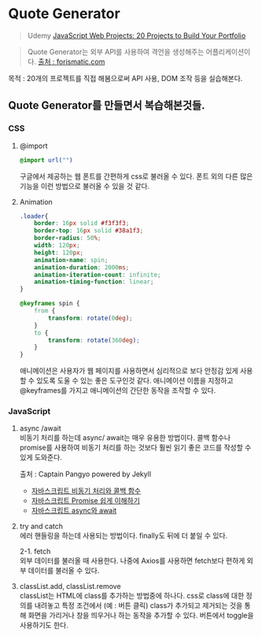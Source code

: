 # Quote Generator  

> Udemy [JavaScript Web Projects: 20 Projects to Build Your Portfolio](https://www.udemy.com/course/javascript-web-projects-to-build-your-portfolio-resume/)

> Quote Generator는 외부 API를 사용하여 격언을 생성해주는 어플리케이션이다. [출처 : forismatic.com](https://forismatic.com/en/api/)

목적 : 20개의 프로젝트를 직접 해봄으로써 API 사용, DOM 조작 등을 실습해본다.  

## Quote Generator를 만들면서 복습해본것들.  
  

### CSS  

1. @import
   
   ``` css
   @import url("")
   ```

    구글에서 제공하는 웹 폰트를 간편하게 css로 불러올 수 있다. 폰트 외의 다른 많은 기능을 이런 방법으로 불러올 수 있을 것 같다.  

2. Animation  

    ``` css
    .loader{
        border: 16px solid #f3f3f3;
        border-top: 16px solid #38a1f3;
        border-radius: 50%;
        width: 120px;
        height: 120px;
        animation-name: spin;
        animation-duration: 2000ms;
        animation-iteration-count: infinite;
        animation-timing-function: linear;
    }

    @keyframes spin {
        from {
            transform: rotate(0deg);
        }
        to {
            transform: rotate(360deg);
        }
    }
    ```

    애니메이션은 사용자가 웹 페이지를 사용하면서 심리적으로 보다 안정감 있게 사용할 수 있도록 도울 수 있는 좋은 도구인것 같다. 애니메이션 이름을 지정하고 @keyframes를 가지고 애니메이션의 간단한 동작을 조작할 수 있다.  

### JavaScript

1. async /await  
    비동기 처리를 하는데 async/ await는 매우 유용한 방법이다. 콜백 함수나 promise를 사용하여 비동기 처리를 하는 것보다 훨씬 읽기 좋은 코드를 작성할 수 있게 도와준다.  

    출처 : Captain Pangyo powered by Jekyll  
    - [자바스크립트 비동기 처리와 콜백 함수](https://joshua1988.github.io/web-development/javascript/javascript-asynchronous-operation/#%EB%B9%84%EB%8F%99%EA%B8%B0-%EC%B2%98%EB%A6%AC-%EA%B7%B8%EA%B2%8C-%EB%AD%94%EA%B0%80%EC%9A%94)  
    - [자바스크립트 Promise 쉽게 이해하기](https://joshua1988.github.io/web-development/javascript/promise-for-beginners/#promise%EA%B0%80-%EB%AD%94%EA%B0%80%EC%9A%94)  
    - [자바스크립트 async와 await](https://joshua1988.github.io/web-development/javascript/js-async-await/#async--await%EB%8A%94-%EB%AD%94%EA%B0%80%EC%9A%94)

2. try and catch  
    에러 핸들링을 하는데 사용되는 방법이다. finally도 뒤에 더 붙일 수 있다.  

    2-1. fetch  
    외부 데이터를 불러올 때 사용한다. 나중에 Axios를 사용하면 fetch보다 편하게 외부 데이터를 불러올 수 있다.  

3. classList.add, classList.remove  
   classList는 HTML에 class를 추가하는 방법중에 하나다. css로 class에 대한 정의를 내려놓고 특정 조건에서 (예 : 버튼 클릭) class가 추가되고 제거되는 것을 통해 화면을 가리거나 창을 띄우거나 하는 동작을 추가할 수 있다. 버튼에서 toggle을 사용하기도 한다.  

